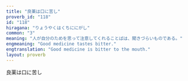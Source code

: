 ```yaml
---
title: "良薬は口に苦し"
proverb_id: "118"
id: "118"
hiragana: "りょうやくはくちににがし"
common: "3"
meaning: "人が自分のためを思って注意してくれることばは、聞きづらいものである。"
engmeaning: "Good medicine tastes bitter."
engtranslation: "Good medicine is bitter to the mouth."
layout: proverb
---
```


良薬は口に苦し
